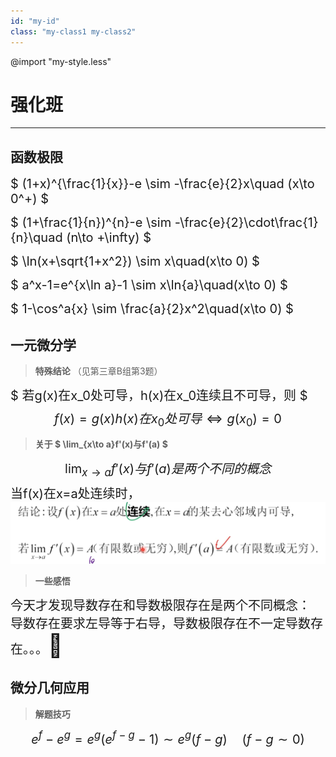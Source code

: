 ```yaml
---
id: "my-id"
class: "my-class1 my-class2"
---
```



@import "my-style.less"

# 强化班
---
## 函数极限

<text style="font-size:20px;">$ (1+x)^{\frac{1}{x}}-e \sim -\frac{e}{2}x\quad (x\to 0^+) $</text>

<text style="font-size:20px;">$ (1+\frac{1}{n})^{n}-e \sim -\frac{e}{2}\cdot\frac{1}{n}\quad (n\to +\infty) $</text>

<text style="font-size:20px;">$ \ln(x+\sqrt{1+x^2}) \sim x\quad(x\to 0) $</text>

<text style="font-size:20px;">$ a^x-1=e^{x\ln a}-1 \sim x\ln{a}\quad(x\to 0) $

<text style="font-size:20px;">$ 1-\cos^a{x} \sim \frac{a}{2}x^2\quad(x\to 0) $

## 一元微分学

> **特殊结论** （见第三章B组第3题）

<text style="font-size:20px;">$ 若g(x)在x_0处可导，h(x)在x_0连续且不可导，则 $
$$ f(x)=g(x)h(x)在x_0处可导\Longleftrightarrow g(x_0)=0 $$</text>

> **关于 $ \lim_{x\to a}f'(x)与f'(a) $**

<text style="font-size:20px;">$$\lim_{x\to a}f'(x)与f'(a)是两个不同的概念$$
当f(x)在x=a处连续时，</text>
![1690449930294](image/强化班/1690449930294.png)

> **一些感悟**

<text style="font-size:20px;">今天才发现导数存在和导数极限存在是两个不同概念：
导数存在要求左导等于右导，导数极限存在不一定导数存在。。。</text><text style="font-size:36px">:triumph:</text>

## 微分几何应用

> **解题技巧**

<text style="font-size:20px;">$$ e^f-e^g=e^g(e^{f-g}-1)\sim e^g(f-g)\quad (f-g\sim 0) $$</text>